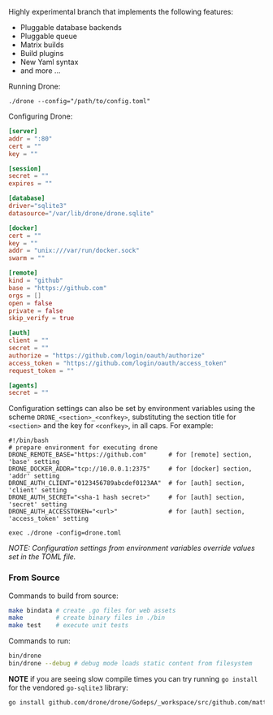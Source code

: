 Highly experimental branch that implements the following features:

* Pluggable database backends
* Pluggable queue
* Matrix builds
* Build plugins
* New Yaml syntax
* and more ...

Running Drone:

```
./drone --config="/path/to/config.toml"
```

Configuring Drone:

```toml
[server]
addr = ":80"
cert = ""
key = ""

[session]
secret = ""
expires = ""

[database]
driver="sqlite3"
datasource="/var/lib/drone/drone.sqlite"

[docker]
cert = ""
key = ""
addr = "unix:///var/run/docker.sock"
swarm = ""

[remote]
kind = "github"
base = "https://github.com"
orgs = []
open = false
private = false
skip_verify = true

[auth]
client = ""
secret = ""
authorize = "https://github.com/login/oauth/authorize"
access_token = "https://github.com/login/oauth/access_token"
request_token = ""

[agents]
secret = ""
```

Configuration settings can also be set by environment variables using the scheme
`DRONE_<section>_<confkey>`, substituting the section title for `<section>` and
the key for `<confkey>`, in all caps. For example:

```shell
#!/bin/bash
# prepare environment for executing drone
DRONE_REMOTE_BASE="https://github.com"      # for [remote] section, 'base' setting
DRONE_DOCKER_ADDR="tcp://10.0.0.1:2375"     # for [docker] section, 'addr' setting
DRONE_AUTH_CLIENT="0123456789abcdef0123AA"  # for [auth] section, 'client' setting
DRONE_AUTH_SECRET="<sha-1 hash secret>"     # for [auth] section, 'secret' setting
DRONE_AUTH_ACCESSTOKEN="<url>"              # for [auth] section, 'access_token' setting

exec ./drone -config=drone.toml
```

_NOTE: Configuration settings from environment variables override values set in
the TOML file._


### From Source

Commands to build from source:

```sh
make bindata # create .go files for web assets
make         # create binary files in ./bin
make test    # execute unit tests
```

Commands to run:

```sh
bin/drone
bin/drone --debug # debug mode loads static content from filesystem
```

**NOTE** if you are seeing slow compile times you can try running `go install`
for the vendored `go-sqlite3` library:

```sh
go install github.com/drone/drone/Godeps/_workspace/src/github.com/mattn/go-sqlite3
```
